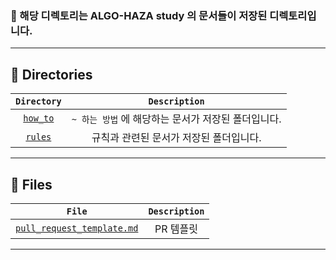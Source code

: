 
### 🍳 해당 디렉토리는 ALGO-HAZA study 의 문서들이 저장된 디렉토리입니다.

---

## 📁 Directories

|`Directory`|`Description`|
|:---:|:---:|
|[`how_to`](./how_to/)|  `~ 하는 방법` 에 해당하는 문서가 저장된 폴더입니다.  |
|[`rules`](./rules/)|  규칙과 관련된 문서가 저장된 폴더입니다.  |


---

## 📄 Files

|`File`|`Description`|
|:---:|:---:|
|[`pull_request_template.md`](./pull_request_template.md)|  PR 템플릿  |

---